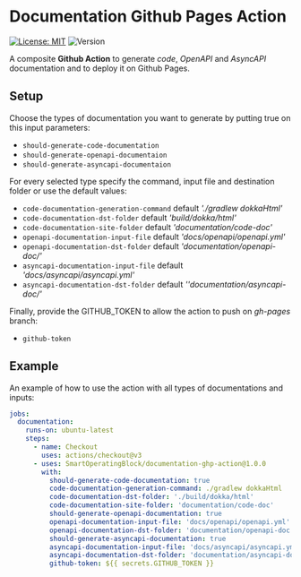 # Documentation Github Pages Action


[![License: MIT](https://img.shields.io/badge/License-MIT-yellow.svg?style=plastic)](https://opensource.org/licenses/MIT)
![Version](https://img.shields.io/github/v/release/smartoperatingblock/documentation-ghp-action?style=plastic)

A composite **Github Action** to generate *code*, *OpenAPI* and *AsyncAPI* documentation and to deploy it on Github Pages.

## Setup
Choose the types of documentation you want to generate by putting true on this input parameters:
- `should-generate-code-documentation`
- `should-generate-openapi-documentaion`
- `should-generate-asyncapi-documentaion`

For every selected type specify the command, input file and destination folder or use the default values:
- `code-documentation-generation-command`    default *'./gradlew dokkaHtml'*
- `code-documentation-dst-folder`    default *'build/dokka/html'*
- `code-documentation-site-folder` default *'documentation/code-doc'*
- `openapi-documentation-input-file`    default *'docs/openapi/openapi.yml'*
- `openapi-documentation-dst-folder`    default *'documentation/openapi-doc/'*
- `asyncapi-documentation-input-file`    default *'docs/asyncapi/asyncapi.yml'*
- `asyncapi-documentation-dst-folder`    default *''documentation/asyncapi-doc/'*

Finally, provide the GITHUB_TOKEN to allow the action to push on *gh-pages* branch:
- `github-token`
  
## Example

An example of how to use the action with all types of documentations and inputs:
```yaml
jobs:
  documentation:
    runs-on: ubuntu-latest
    steps:
      - name: Checkout
        uses: actions/checkout@v3
      - uses: SmartOperatingBlock/documentation-ghp-action@1.0.0
        with:
          should-generate-code-documentation: true
          code-documentation-generation-command: ./gradlew dokkaHtml
          code-documentation-dst-folder: './build/dokka/html'
          code-documentation-site-folder: 'documentation/code-doc'
          should-generate-openapi-documentation: true
          openapi-documentation-input-file: 'docs/openapi/openapi.yml'
          openapi-documentation-dst-folder: 'documentation/openapi-doc'
          should-generate-asyncapi-documentation: true
          asyncapi-documentation-input-file: 'docs/asyncapi/asyncapi.yml'
          asyncapi-documentation-dst-folder: 'documentation/asyncapi-doc'
          github-token: ${{ secrets.GITHUB_TOKEN }}
```
